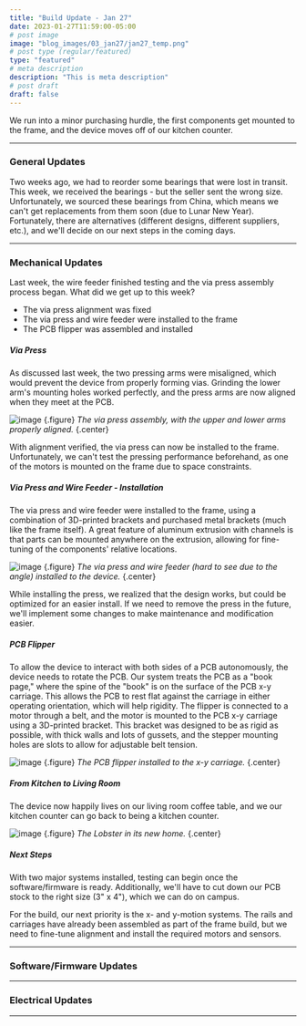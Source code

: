 ```yaml
---
title: "Build Update - Jan 27"
date: 2023-01-27T11:59:00-05:00
# post image
image: "blog_images/03_jan27/jan27_temp.png"
# post type (regular/featured)
type: "featured"
# meta description
description: "This is meta description"
# post draft
draft: false
---
```


We run into a minor purchasing hurdle, the first components get mounted to the frame, and the device moves off of our kitchen counter.

<hr>

### General Updates

Two weeks ago, we had to reorder some bearings that were lost in transit. This week, we received the bearings - but the seller sent the wrong size. Unfortunately, we sourced these bearings from China, which means we can't get replacements from them soon (due to Lunar New Year). Fortunately, there are alternatives (different designs, different suppliers, etc.), and we'll decide on our next steps in the coming days.

<hr>

### Mechanical Updates

Last week, the wire feeder finished testing and the via press assembly process began. What did we get up to this week?

* The via press alignment was fixed
* The via press and wire feeder were installed to the frame
* The PCB flipper was assembled and installed

##### Via Press

As discussed last week, the two pressing arms were misaligned, which would prevent the device from properly forming vias. Grinding the lower arm's mounting holes worked perfectly, and the press arms are now aligned when they meet at the PCB.

![image](../../blog_images/03_jan27/press_fixed.jpg)
{.figure}
_The via press assembly, with the upper and lower arms properly aligned._
{.center}

With alignment verified, the via press can now be installed to the frame. Unfortunately, we can't test the pressing performance beforehand, as one of the motors is mounted on the frame due to space constraints.

##### Via Press and Wire Feeder - Installation

The via press and wire feeder were installed to the frame, using a combination of 3D-printed brackets and purchased metal brackets (much like the frame itself). A great feature of aluminum extrusion with channels is that parts can be mounted anywhere on the extrusion, allowing for fine-tuning of the components' relative locations.

![image](../../blog_images/03_jan27/installed_1.jpg)
{.figure}
_The via press and wire feeder (hard to see due to the angle) installed to the device._
{.center}

While installing the press, we realized that the design works, but could be optimized for an easier install. If we need to remove the press in the future, we'll implement some changes to make maintenance and modification easier.

##### PCB Flipper

To allow the device to interact with both sides of a PCB autonomously, the device needs to rotate the PCB. Our system treats the PCB as a "book page," where the spine of the "book" is on the surface of the PCB x-y carriage. This allows the PCB to rest flat against the carriage in either operating orientation, which will help rigidity. The flipper is connected to a motor through a belt, and the motor is mounted to the PCB x-y carriage using a 3D-printed bracket. This bracket was designed to be as rigid as possible, with thick walls and lots of gussets, and the stepper mounting holes are slots to allow for adjustable belt tension.

![image](../../blog_images/03_jan27/flipper_1.jpg)
{.figure}
_The PCB flipper installed to the x-y carriage._
{.center}

##### From Kitchen to Living Room

The device now happily lives on our living room coffee table, and we our kitchen counter can go back to being a kitchen counter.

![image](../../blog_images/03_jan27/living_room.jpg)
{.figure}
_The Lobster in its new home._
{.center}

##### Next Steps

With two major systems installed, testing can begin once the software/firmware is ready. Additionally, we'll have to cut down our PCB stock to the right size (3" x 4"), which we can do on campus.

For the build, our next priority is the x- and y-motion systems. The rails and carriages have already been assembled as part of the frame build, but we need to fine-tune alignment and install the required motors and sensors.

<hr>

### Software/Firmware Updates

<hr>

### Electrical Updates

<hr>